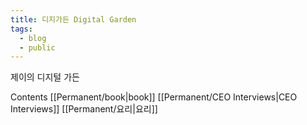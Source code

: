 ```yaml
---
title: 디지가든 Digital Garden
tags:
  - blog
  - public
---
```


제이의 디지털 가든

Contents
[[Permanent/book|book]]
[[Permanent/CEO Interviews|CEO Interviews]]
[[Permanent/요리|요리]]
